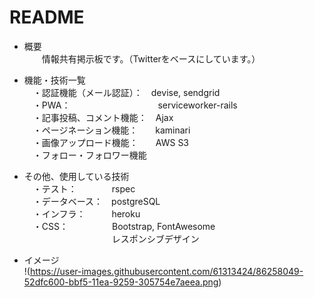# README

* 概要  
　　情報共有掲示板です。（Twitterをベースにしています。）  
  
* 機能・技術一覧  
　・認証機能（メール認証）：　devise, sendgrid  
　・PWA：　　　　　　　　　　serviceworker-rails  
　・記事投稿、コメント機能：　Ajax  
　・ページネーション機能：　　kaminari  
　・画像アップロード機能：　　AWS S3  
　・フォロー・フォロワー機能  
  
* その他、使用している技術  
　・テスト：　　　　rspec  
　・データベース：　postgreSQL  
　・インフラ：　　　heroku  
　・CSS：　　　　　Bootstrap, FontAwesome  
　　　　　　　　　　レスポンシブデザイン  

* イメージ  
!(https://user-images.githubusercontent.com/61313424/86258049-52dfc600-bbf5-11ea-9259-305754e7aeea.png)
